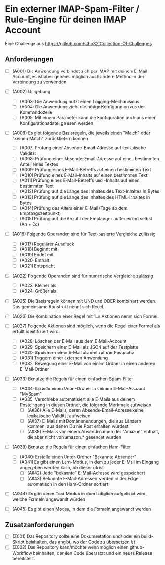 # Ein externer IMAP-Spam-Filter / Rule-Engine für deinen IMAP Account

Eine Challenge aus https://github.com/stho32/Collection-Of-Challenges

## Anforderungen

- [ ] (A001) Die Anwendung verbindet sich per IMAP mit deinem E-Mail Account, es ist aber generell möglich auch andere Methoden der Verbindung zu verwenden
- [ ] (A002) Umgebung
  - [ ] (A003) Die Anwendung nutzt einen Logging-Mechanismus
  - [ ] (A004) Die Anwendung zieht die nötige Konfiguration aus der Kommandozeile
  - [ ] (A005) Mit einem Parameter kann die Konfiguration auch aus einer Konfigurationsdatei gelesen werden

- [ ] (A006) Es gibt folgende Basisregeln, die jeweils einen "Match" oder "keinen Match" zurückliefern können
  - [ ] (A007) Prüfung einer Absende-Email-Adresse auf lexikalische Validität
  - [ ] (A008) Prüfung einer Absende-Email-Adresse auf einen bestimmten Anteil eines Textes
  - [ ] (A009) Prüfung eines E-Mail-Betreffs auf einen bestimmten Text
  - [ ] (A010) Prüfung eines E-Mail-Inhalts auf einen bestimmten Text
  - [ ] (A011) Prüfung eines E-Mail-Betreffs und -Inhalts auf einen bestimmten Text
  - [ ] (A012) Prüfung auf die Länge des Inhaltes des Text-Inhaltes in Bytes
  - [ ] (A013) Prüfung auf die Länge des Inhaltes des HTML-Inhaltes in Bytes
  - [ ] (A014) Prüfung des Alters einer E-Mail (Tage ab dem Empfangszeitpunkt)
  - [ ] (A015) Prüfung auf die Anzahl der Empfänger außer einem selbst (An + Cc)

- [ ] (A016) Folgende Operanden sind für Text-basierte Vergleiche zulässig
  - [ ] (A017) Regulärer Ausdruck
  - [ ] (A018) Beginnt mit
  - [ ] (A019) Endet mit
  - [ ] (A020) Enthält
  - [ ] (A021) Entspricht

- [ ] (A022) Folgende Operanden sind für numerische Vergleiche zulässig
  - [ ] (A023) Kleiner als
  - [ ] (A024) Größer als

- [ ] (A025) Die Basisregeln können mit UND und ODER kombiniert werden. Das gemeinsame Konstrukt nennt sich Regel.

- [ ] (A026) Die Kombination einer Regel mit 1..n Aktionen nennt sich Formel.

- [ ] (A027) Folgende Aktionen sind möglich, wenn die Regel einer Formel als erfüllt identifiziert wird:
  - [ ] (A028) Löschen der E-Mail aus dem E-Mail-Account
  - [ ] (A029) Speichern einer E-Mail als JSON auf der Festplatte
  - [ ] (A030) Speichern einer E-Mail als eml auf der Festplatte
  - [ ] (A031) Triggern einer externen Anwendung
  - [ ] (A032) Bewegung einer E-Mail von einem Ordner in einen anderen E-Mail-Ordner

 - [ ] (A033) Benutze die Regeln für einen einfachen Spam-Filter
   - [ ] (A034) Erstelle einen Unter-Ordner in deinem E-Mail-Account "MySpam"
   - [ ] (A035) Verschiebe automatisiert alle E-Mails aus deinem Posteingang in diesen Ordner, die folgende Merkmale aufweisen
     - [ ] (A036) Alle E-Mails, deren Absende-Email-Adresse keine lexikalische Validität aufweisen
     - [ ] (A037) E-Mails mit Domänenendungen, die aus Ländern kommen, aus denen Du nie Post erhalten würdest
     - [ ] (A038) E-Mails von einem Absendenamen der "Amazon" enthält, die aber nicht von amazon.* gesendet wurden

  - [ ] (A039) Benutze die Regeln für einen einfachen Ham-Filter
    - [ ] (A040) Erstelle einen Unter-Ordner "Bekannte Absender"
    - [ ] (A041) Es gibt einen Lern-Modus, in dem zu jeder E-Mail im Eingang angegeben werden kann, ob dieser ok ist
      - [ ] (A042) Jede "bekannte" E-Mail-Adresse wird gespeichert
      - [ ] (A043) Bekannte E-Mail-Adressen werden in der Folge automatisch in den Ham-Ordner sortiert

- [ ] (A044) Es gibt einen Test-Modus in dem lediglich aufgelistet wird, welche Formeln angewandt würden
- [ ] (A045) Es gibt einen Modus, in dem die Formeln angewandt werden

## Zusatzanforderungen

- [ ] (Z001) Das Repository sollte eine Dokumentation und/ oder ein build-Skript beinhalten, das angibt, wo der Code zu übersetzen ist
- [ ] (Z002) Das Repository kann/möchte wenn möglich einen github-Workflow beinhalten, der den Code übersetzt und ein neues Release bereitstellt.
